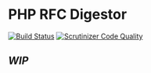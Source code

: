 # PHP RFC Digestor

[![Build Status](https://travis-ci.org/mikeymike/php-rfc-digestor.svg?branch=master)](https://travis-ci.org/mikeymike/php-rfc-digestor)
[![Scrutinizer Code Quality](https://scrutinizer-ci.com/g/mikeymike/php-rfc-digestor/badges/quality-score.png?b=master)](https://scrutinizer-ci.com/g/mikeymike/php-rfc-digestor/)

## *WIP*


